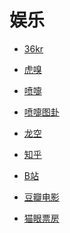 # 娱乐


<div id = "首"></div>
<script src = "../js/首.js"></script>


* [36kr](https://m.36kr.com/)
* [虎嗅](https://m.huxiu.com/)


* [喷嚏](http://www.dapenti.com/blog/indexforweb.asp)
* [喷嚏图卦](http://www.dapenti.com/blog/blog.asp?name=xilei&subjectid=70)


* [龙空](https://www.lkong.com/)
* [知乎](https://www.zhihu.com/)
* [B站](https://m.bilibili.com/)


* [豆瓣电影](https://m.douban.com/movie/)
* [猫眼票房](https://piaofang.maoyan.com/)
